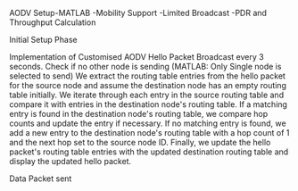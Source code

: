 AODV Setup-MATLAB
 -Mobility Support
 -Limited Broadcast
 -PDR and Throughput Calculation
 
Initial Setup Phase

Implementation of Customised AODV
	Hello Packet Broadcast every 3 seconds.
	Check if no other node is sending (MATLAB: Only Single node is selected to send)
        We extract the routing table entries from the hello packet for the source node and assume the destination 	node has an empty routing table initially.
	We iterate through each entry in the source routing table and compare it with entries in the destination 	node's routing table.
	If a matching entry is found in the destination node's routing table, we compare hop counts and update the 	entry if necessary.
	If no matching entry is found, we add a new entry to the destination node's routing table with a hop count of 	1 and the next hop set to the source node ID.
	Finally, we update the hello packet's routing table entries with the updated destination routing table and 	display the updated hello packet.

Data Packet sent
	
